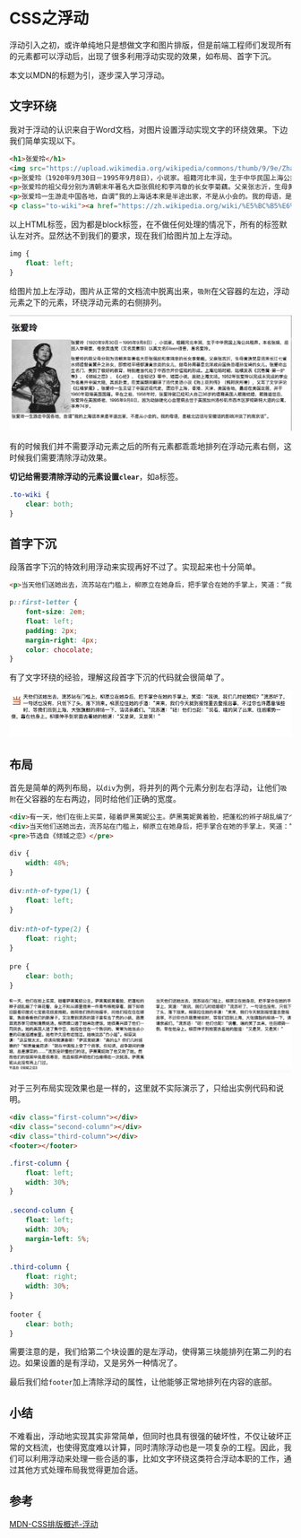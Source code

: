 # CSS之浮动

浮动引入之初，或许单纯地只是想做文字和图片排版，但是前端工程师们发现所有的元素都可以浮动后，出现了很多利用浮动实现的效果，如布局、首字下沉。

本文以MDN的标题为引，逐步深入学习浮动。

## 文字环绕

我对于浮动的认识来自于Word文档，对图片设置浮动实现文字的环绕效果。下边我们简单实现以下。

```html
<h1>张爱玲</h1>
<img src="https://upload.wikimedia.org/wikipedia/commons/thumb/9/9e/Zhang_Ailing_1954.jpg/220px-Zhang_Ailing_1954.jpg" alt="张爱玲">
<p>张爱玲（1920年9月30日－1995年9月8日），小说家。祖籍河北丰润，生于中华民国上海公共租界。本名张煐，后因入学需要，母亲黄逸梵（又名黄素琼）以英文名Eileen译音，易名爱玲。</p>
<p>张爱玲的祖父母分别为清朝末年著名大臣张佩纶和李鸿章的长女李菊藕。父亲张志沂，生母黄逸梵是清末长江七省水师提督黄翼升之孙女，即前桂平梧郁道黄宗炎的女儿，继母孙用蕃是北洋政府国务总理孙宝琦的女儿。张爱玲出生名门，受到了极好的教育，特别是当代处于中西合并价值观的形成。上海沦陷时期，陆续发表《沉香屑‧第一炉香》、《倾城之恋》、《心经》、《金锁记》等中、短篇小说，震动上海文坛。1952年张爱玲以完成未完成的学业为名离开中国大陆，其后赴美。在美国期间翻译了清代吴语小说《海上花列传》（韩邦庆所著），又写了文学评论《红楼梦魇》。张爱玲一生见证了中国近现代史，漂泊于上海、香港、天津、美国各地，最后在美国定居，并于1960年取得美国国籍。早在之前，1956年时，张爱玲就已经和大自己36岁的德裔美国人赖雅结婚，赖雅逝世后，张爱玲在美国终老，1995年9月8日，因为动脉硬化心血管病去世于美国加州洛杉矶市西木区罗彻斯特大道的公寓，享寿74岁。</p>
<p>张爱玲一生游走中国各地，自谓“我的上海话本来是半途出家，不是从小会的。我的母语，是被北边话与安徽话的影响冲淡了的南京话”。</p>
<p class="to-wiki"><a href="https://zh.wikipedia.org/wiki/%E5%BC%B5%E6%84%9B%E7%8E%B2">原文链接</a></p>
```

以上HTML标签，因为都是block标签，在不做任何处理的情况下，所有的标签默认左对齐。显然达不到我们的要求，现在我们给图片加上左浮动。

```css
img {
    float: left;
}
```

给图片加上左浮动，图片从正常的文档流中脱离出来，`吸附`在父容器的左边，浮动元素之下的元素，环绕浮动元素的右侧排列。

![文字环绕效果图](./../image/text-wrap.png)

有的时候我们并不需要浮动元素之后的所有元素都乖乖地排列在浮动元素右侧，这时候我们需要清除浮动效果。

**切记给需要清除浮动的元素设置`clear`**，如a标签。

```css
.to-wiki {
    clear: both;
}
```

## 首字下沉

段落首字下沉的特效利用浮动来实现再好不过了。实现起来也十分简单。

```html
<p>当天他们送她出去，流苏站在门槛上，柳原立在她身后，把手掌合在她的手掌上，笑道：“我说，我们几时结婚呢？”流苏听了，一句话也没有，只低下了头，落下泪来。柳原拉住她的手道：“来来，我们今天就到报馆里去登报启事，不过你也许愿意候些时，等我们回到上海，大张旗鼓的排场一下，请请亲戚们。”流苏道：“呸！他们也配！”说着，嗤的笑了出来，往后顺势一倒，靠在他身上。柳原伸手到前面去羞她的脸道：“又是哭，又是笑！”</p>
```

```css
p::first-letter {
    font-size: 2em;
    float: left;
    padding: 2px;
    margin-right: 4px;
    color: chocolate;
}
```

有了文字环绕的经验，理解这段首字下沉的代码就会很简单了。

![首字下沉效果图](./../image/sinking-down.png)

## 布局

首先是简单的两列布局，以`div`为例，将并列的两个元素分别左右浮动，让他们`吸附`在父容器的左右两边，同时给他们正确的宽度。

```html
<div>有一天，他们在街上买菜，碰着萨黑荑妮公主。萨黑荑妮黄着脸，把蓬松的辫子胡乱编了个麻花髻，身上不知从哪里借来一件青布棉袍穿着，脚下却依旧趿着印度式七宝嵌花纹皮拖鞋。她同他们热烈地握手，问他们现在住在哪里，急欲看看他们的新屋子。又注意到流苏的篮子里有去了壳的小蚝，愿意跟流苏学习烧制清蒸蚝汤。柳原顺口邀了她来吃便饭，她很高兴跟了他们一同回去。她的英国人进了集中营，她现在住在一个熟识的，常常为她当点小差的印度巡捕家里。她有许久没有吃饱过。她唤流苏“白小姐”。柳原笑道：“这是我太太。你该向我道喜呢！”萨黑荑妮道：“真的么？你们几时结婚的？”柳原耸耸肩道：“就在中国报上登了个启事，你知道，战争期间的婚姻，总是潦草的……”流苏没听懂他们的话。萨黑荑妮吻了他又吻了她。然而他们的饭菜毕竟是很寒苦，而且柳原声明他们也难得吃一次蚝汤。萨黑荑妮从此没有再上门过。</div>
<div>当天他们送她出去，流苏站在门槛上，柳原立在她身后，把手掌合在她的手掌上，笑道：“我说，我们几时结婚呢？”流苏听了，一句话也没有，只低下了头，落下泪来。柳原拉住她的手道：“来来，我们今天就到报馆里去登报启事，不过你也许愿意候些时，等我们回到上海，大张旗鼓的排场一下，请请亲戚们。”流苏道：“呸！他们也配！”说着，嗤的笑了出来，往后顺势一倒，靠在他身上。柳原伸手到前面去羞她的脸道：“又是哭，又是笑！”</div>
<pre>节选自《倾城之恋》</pre>
```

```css
div {
    width: 48%;
}

div:nth-of-type(1) {
    float: left;
}

div:nth-of-type(2) {
    float: right;
}

pre {
    clear: both;
}
```

![两列浮动布局效果图](./../image/two-column-layout.png)


对于三列布局实现效果也是一样的，这里就不实际演示了，只给出实例代码和说明。

```html
<div class="first-column"></div>
<div class="second-column"></div>
<div class="third-column"></div>
<footer></footer>

```

```css
.first-column {
    float: left;
    width: 30%;
}

.second-column {
    float: left;
    width: 30%;
    margin-left: 5%;
}

.third-column {
    float: right;
    width: 30%;
}

footer {
    clear: both;
}

```

需要注意的是，我们给第二个块设置的是左浮动，使得第三块能排列在第二列的右边。如果设置的是有浮动，又是另外一种情况了。

最后我们给`footer`加上清除浮动的属性，让他能够正常地排列在内容的底部。

## 小结

不难看出，浮动地实现其实非常简单，但同时也具有很强的破坏性，不仅让破坏正常的文档流，也使得宽度难以计算，同时清除浮动也是一项复杂的工程。因此，我们可以利用浮动来处理一些合适的事，比如文字环绕这类符合浮动本职的工作，通过其他方式处理布局我觉得更加合适。

## 参考

[MDN-CSS排版概述-浮动](https://developer.mozilla.org/zh-CN/docs/Learn/CSS/CSS_layout/Floats)
